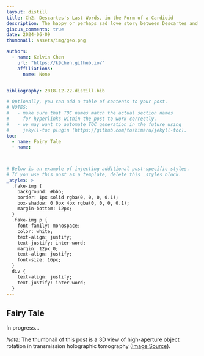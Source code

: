 ```yaml
---
layout: distill
title: Ch2. Descartes's Last Words, in the Form of a Cardioid
description: The happy or perhaps sad love story between Descartes and the Princess of Sweden.
giscus_comments: true
date: 2024-06-09
thumbnail: assets/img/geo.png

authors:
  - name: Kelvin Chen
    url: "https://k9chen.github.io/"
    affiliations:
      name: None


bibliography: 2018-12-22-distill.bib

# Optionally, you can add a table of contents to your post.
# NOTES:
#   - make sure that TOC names match the actual section names
#     for hyperlinks within the post to work correctly.
#   - we may want to automate TOC generation in the future using
#     jekyll-toc plugin (https://github.com/toshimaru/jekyll-toc).
toc:
  - name: Fairy Tale
  - name:



# Below is an example of injecting additional post-specific styles.
# If you use this post as a template, delete this _styles block.
_styles: >
  .fake-img {
    background: #bbb;
    border: 1px solid rgba(0, 0, 0, 0.1);
    box-shadow: 0 0px 4px rgba(0, 0, 0, 0.1);
    margin-bottom: 12px;
  }
  .fake-img p {
    font-family: monospace;
    color: white;
    text-align: justify;
    text-justify: inter-word;
    margin: 12px 0;
    text-align: justify;
    font-size: 16px;
  }
  div {
    text-align: justify;
    text-justify: inter-word;
  }
---
```

## Fairy Tale

In progress...

*Note:* The thumbnail of this post is a 3D view of high-aperture object rotation in transmission holographic tomography ([Image Source](https://opg.optica.org/view_article.cfm?pdfKey=6480897d-6866-4017-b8482f5bddd6476b_188512)).

